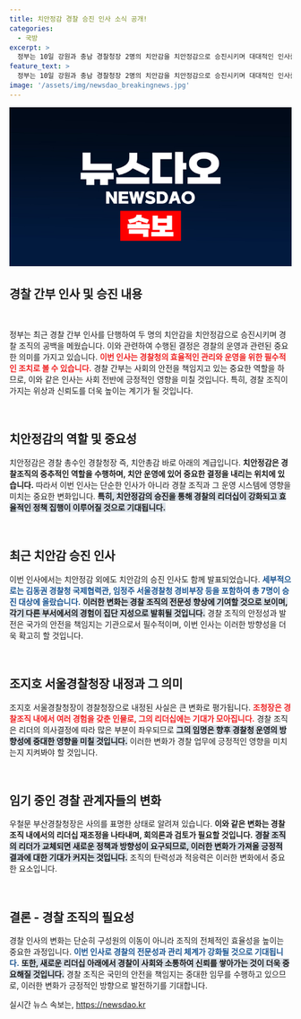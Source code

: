 ```yaml
---
title: 치안정감 경찰 승진 인사 소식 공개!
categories:
  - 국방
excerpt: >
  정부는 10일 강원과 충남 경찰청장 2명의 치안감을 치안정감으로 승진시키며 대대적인 인사를 단행했다. 경찰 조직의 주요 인사 변화가 이뤄진 가운데, 조지호 서울경찰청장이 치안총감으로 내정된 소식도 주목받고 있다.
feature_text: >
  정부는 10일 강원과 충남 경찰청장 2명의 치안감을 치안정감으로 승진시키며 대대적인 인사를 단행했다. 경찰 조직의 주요 인사 변화가 이뤄진 가운데, 조지호 서울경찰청장이 치안총감으로 내정된 소식도 주목받고 있다.
image: '/assets/img/newsdao_breakingnews.jpg'
---
```


<p><img src="/assets/img/newsdao_breakingnews.jpg" alt="koreaapp 속보" /></p>

<h2 data-ke-size="size26">경찰 간부 인사 및 승진 내용</h2>

<p data-ke-size="size16">&nbsp;</p>

<p>정부는 최근 경찰 간부 인사를 단행하여 두 명의 치안감을 치안정감으로 승진시키며 경찰 조직의 공백을 메웠습니다. 이와 관련하여 수행된 결정은 경찰의 운영과 관련된 중요한 의미를 가지고 있습니다. <b><span style="color: #ee2323;">이번 인사는 경찰청의 효율적인 관리와 운영을 위한 필수적인 조치로 볼 수 있습니다.</span></b> 경찰 간부는 사회의 안전을 책임지고 있는 중요한 역할을 하므로, 이와 같은 인사는 사회 전반에 긍정적인 영향을 미칠 것입니다. 특히, 경찰 조직이 가지는 위상과 신뢰도를 더욱 높이는 계기가 될 것입니다.</p>

<p data-ke-size="size16">&nbsp;</p>

<h2 data-ke-size="size26">치안정감의 역할 및 중요성</h2>

<p>치안정감은 경찰 총수인 경찰청장 즉, 치안총감 바로 아래의 계급입니다. <b><span style="foreground-color: #1a5490;">치안정감은 경찰조직의 중추적인 역할을 수행하며, 치안 운영에 있어 중요한 결정을 내리는 위치에 있습니다.</span></b> 따라서 이번 인사는 단순한 인사가 아니라 경찰 조직과 그 운영 시스템에 영향을 미치는 중요한 변화입니다. <b><span style="background-color: #21538527;">특히, 치안정감의 승진을 통해 경찰의 리더십이 강화되고 효율적인 정책 집행이 이루어질 것으로 기대됩니다.</span></b></p>

<p data-ke-size="size16">&nbsp;</p>

<h2 data-ke-size="size26">최근 치안감 승진 인사</h2>

<p>이번 인사에서는 치안정감 외에도 치안감의 승진 인사도 함께 발표되었습니다. <b><span style="color: #1a5490;">세부적으로는 김동권 경찰청 국제협력관, 임정주 서울경찰청 경비부장 등을 포함하여 총 7명이 승진 대상에 올랐습니다.</span></b> <b><span style="background-color: #21538527;">이러한 변화는 경찰 조직의 전문성 향상에 기여할 것으로 보이며, 각기 다른 부서에서의 경험이 집단 지성으로 발휘될 것입니다.</span></b> 경찰 조직의 안정성과 발전은 국가의 안전을 책임지는 기관으로서 필수적이며, 이번 인사는 이러한 방향성을 더욱 확고히 할 것입니다.</p>

<p data-ke-size="size16">&nbsp;</p>

<h2 data-ke-size="size26">조지호 서울경찰청장 내정과 그 의미</h2>

<p>조지호 서울경찰청장이 경찰청장으로 내정된 사실은 큰 변화로 평가됩니다. <b><span style="color: #ee2323;">조청장은 경찰조직 내에서 여러 경험을 갖춘 인물로, 그의 리더십에는 기대가 모아집니다.</span></b> 경찰 조직은 리더의 의사결정에 따라 많은 부분이 좌우되므로 <b><span style="background-color: #21538527;">그의 임명은 향후 경찰청 운영의 방향성에 중대한 영향을 미칠 것입니다.</span></b> 이러한 변화가 경찰 업무에 긍정적인 영향을 미치는지 지켜봐야 할 것입니다.</p>

<p data-ke-size="size16">&nbsp;</p>

<h2 data-ke-size="size26">임기 중인 경찰 관계자들의 변화</h2>

<p>우철문 부산경찰청장은 사의를 표명한 상태로 알려져 있습니다. <b><span style="foreground-color: #1a5490;">이와 같은 변화는 경찰 조직 내에서의 리더십 재조정을 나타내며, 회의론과 검토가 필요할 것입니다.</span></b> <b><span style="background-color: #21538527;">경찰 조직의 리더가 교체되면 새로운 정책과 방향성이 요구되므로, 이러한 변화가 가져올 긍정적 결과에 대한 기대가 커지는 것입니다.</span></b> 조직의 탄력성과 적응력은 이러한 변화에서 중요한 요소입니다.</p>

<p data-ke-size="size16">&nbsp;</p>

<h2 data-ke-size="size26">결론 - 경찰 조직의 필요성</h2>

<p>경찰 인사의 변화는 단순히 구성원의 이동이 아니라 조직의 전체적인 효율성을 높이는 중요한 과정입니다. <b><span style="color: #1a5490;">이번 인사로 경찰의 전문성과 관리 체계가 강화될 것으로 기대됩니다.</span></b> <b><span style="background-color: #21538527;">또한, 새로운 리더십 아래에서 경찰이 사회와 소통하여 신뢰를 쌓아가는 것이 더욱 중요해질 것입니다.</span></b> 경찰 조직은 국민의 안전을 책임지는 중대한 임무를 수행하고 있으므로, 이러한 변화가 긍정적인 방향으로 발전하기를 기대합니다.</p>
실시간 뉴스 속보는, <a href="https://newsdao.kr" rel="dofollow">https://newsdao.kr</a>


